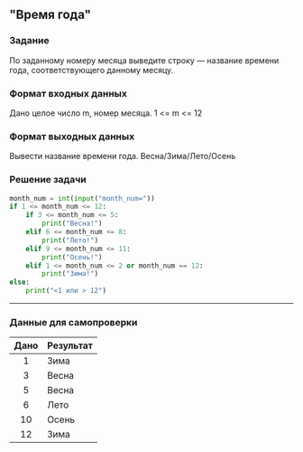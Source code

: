 ## "Время года"

### Задание

По заданному номеру месяца выведите строку — название времени года, соответствующего данному месяцу.

### Формат входных данных

Дано целое число m, номер месяца. 1 <= m <= 12

### Формат выходных данных

Вывести название времени года. Весна/Зима/Лето/Осень

### Решение задачи

```python
month_num = int(input("month_num="))
if 1 <= month_num <= 12:
    if 3 <= month_num <= 5:
        print("Весна!")
    elif 6 <= month_num <= 8:
        print("Лето!")
    elif 9 <= month_num <= 11:
        print("Осень!")
    elif 1 <= month_num <= 2 or month_num == 12:
        print("Зима!")
else:
    print("<1 или > 12")

```

---

### Данные для самопроверки

| Дано | Результат |
| :---: | --- |
|    1    | Зима |
|    3    | Весна  |
|    5    | Весна  |
|    6    | Лето  |
|    10    | Осень  |
|    12    | Зима  |
